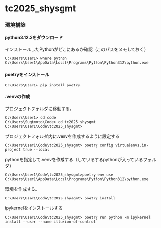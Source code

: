 # tc2025_shysgmt






### 環境構築

#### python3.12.3をダウンロード


インストールしたPythonがどこにあるか確認（このパスをメモしておく）
```
C:\Users\User1> where python 
C:\Users\User1\AppData\Local\Programs\Python\Python312\python.exe
```

#### poetryをインストール
```
C:\Users\User1> pip install poetry
```

#### .venvの作成

プロジェクトフォルダに移動する。
```
C:\Users\User1> cd code
C:\Users\Sugimoto\Code> cd tc2025_shysgmt
C:\Users\User1\Code\tc2025_shysgmt>
```

プロジェクトフォルダ内に.venvを作成するように設定する
```
C:\Users\User1\Code\tc2025_shysgmt> poetry config virtualenvs.in-project true --local
```
pythonを指定して.venvを作成する（しているするpythonが入っているフォルダ）
```
C:\Users\User1\Code\tc2025_shysgmt>poetry env use C:\Users\User1\AppData\Local\Programs\Python\Python312\python.exe
```

環境を作成する。
```
C:\Users\User1\Code\tc2025_shysgmt> poetry install
```
ipykernelをインストールする

```
C:\Users\User1\Code\tc2025_shysgmt> poetry run python -m ipykernel install --user --name illusion-of-control
```

